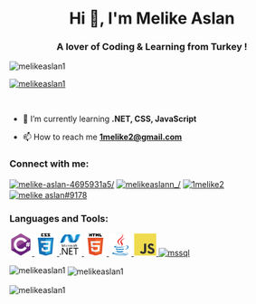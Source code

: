 <h1 align="center">Hi 👋, I'm Melike Aslan</h1>
<h3 align="center">A lover of Coding & Learning from Turkey !</h3>

<p align="left"> <img src="https://komarev.com/ghpvc/?username=melikeaslan1&label=Profile%20views&color=0e75b6&style=flat" alt="melikeaslan1" /> </p>

<p align="left"> <a href="https://github.com/ryo-ma/github-profile-trophy"><img src="https://github-profile-trophy.vercel.app/?username=melikeaslan1" alt="melikeaslan1" /></a> </p>

<p align="left"> <a href="https://twitter.com/" target="blank"><img src="https://img.shields.io/twitter/follow/?logo=twitter&style=for-the-badge" alt="" /></a> </p>

- 🌱 I’m currently learning **.NET, CSS, JavaScript**

- 📫 How to reach me **1melike2@gmail.com**

<h3 align="left">Connect with me:</h3>
<p align="left">
<a href="https://linkedin.com/in/melike-aslan-4695931a5/" target="blank"><img align="center" src="https://raw.githubusercontent.com/rahuldkjain/github-profile-readme-generator/master/src/images/icons/Social/linked-in-alt.svg" alt="melike-aslan-4695931a5/" height="30" width="40" /></a>
<a href="https://instagram.com/melikeaslann_/" target="blank"><img align="center" src="https://raw.githubusercontent.com/rahuldkjain/github-profile-readme-generator/master/src/images/icons/Social/instagram.svg" alt="melikeaslann_/" height="30" width="40" /></a>
<a href="https://www.hackerrank.com/1melike2" target="blank"><img align="center" src="https://raw.githubusercontent.com/rahuldkjain/github-profile-readme-generator/master/src/images/icons/Social/hackerrank.svg" alt="1melike2" height="30" width="40" /></a>
<a href="https://discord.gg/melike aslan#9178" target="blank"><img align="center" src="https://raw.githubusercontent.com/rahuldkjain/github-profile-readme-generator/master/src/images/icons/Social/discord.svg" alt="melike aslan#9178" height="30" width="40" /></a>
</p>

<h3 align="left">Languages and Tools:</h3>
<p align="left"> <a href="https://www.w3schools.com/cs/" target="_blank" rel="noreferrer"> <img src="https://raw.githubusercontent.com/devicons/devicon/master/icons/csharp/csharp-original.svg" alt="csharp" width="40" height="40"/> </a> <a href="https://www.w3schools.com/css/" target="_blank" rel="noreferrer"> <img src="https://raw.githubusercontent.com/devicons/devicon/master/icons/css3/css3-original-wordmark.svg" alt="css3" width="40" height="40"/> </a> <a href="https://dotnet.microsoft.com/" target="_blank" rel="noreferrer"> <img src="https://raw.githubusercontent.com/devicons/devicon/master/icons/dot-net/dot-net-original-wordmark.svg" alt="dotnet" width="40" height="40"/> </a> <a href="https://www.w3.org/html/" target="_blank" rel="noreferrer"> <img src="https://raw.githubusercontent.com/devicons/devicon/master/icons/html5/html5-original-wordmark.svg" alt="html5" width="40" height="40"/> </a> <a href="https://www.java.com" target="_blank" rel="noreferrer"> <img src="https://raw.githubusercontent.com/devicons/devicon/master/icons/java/java-original.svg" alt="java" width="40" height="40"/> </a> <a href="https://developer.mozilla.org/en-US/docs/Web/JavaScript" target="_blank" rel="noreferrer"> <img src="https://raw.githubusercontent.com/devicons/devicon/master/icons/javascript/javascript-original.svg" alt="javascript" width="40" height="40"/> </a> <a href="https://www.microsoft.com/en-us/sql-server" target="_blank" rel="noreferrer"> <img src="https://www.svgrepo.com/show/303229/microsoft-sql-server-logo.svg" alt="mssql" width="40" height="40"/> </a> </p>

<p><img align="left" src="https://github-readme-stats.vercel.app/api/top-langs?username=melikeaslan1&show_icons=true&locale=en&layout=compact" alt="melikeaslan1" /></p>

<p>&nbsp;<img align="center" src="https://github-readme-stats.vercel.app/api?username=melikeaslan1&show_icons=true&locale=en" alt="melikeaslan1" /></p>

<p><img align="center" src="https://github-readme-streak-stats.herokuapp.com/?user=melikeaslan1&" alt="melikeaslan1" /></p>
